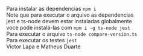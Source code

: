 Para instalar as dependencias `npm i`<br />
Note que para executar o arquivo as dependencias<br />
jest e ts-node devem estar instaladas globalmente<br />
voce pode instalá-las com `npm i -g ts-node jest`<br />
Para executar o arquivo `ts-node compare-version.ts`<br />
Para executar os testes `jest`<br />
Victor Lapa e Matheus Duarte
